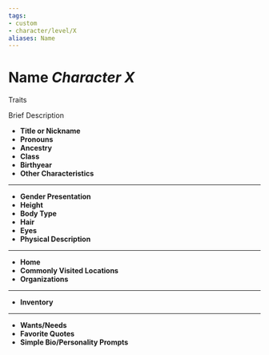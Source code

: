 ```yaml
---
tags:
- custom
- character/level/X
aliases: Name
---
```

# Name *Character X*
Traits 

Brief Description

- **Title or Nickname** 
- **Pronouns** 
- **Ancestry** 
- **Class** 
- **Birthyear** 
- **Other Characteristics** 
---
- **Gender Presentation** 
- **Height** 
- **Body Type** 
- **Hair** 
- **Eyes** 
- **Physical Description** 
---
- **Home** 
- **Commonly Visited Locations** 
- **Organizations** 
---
- **Inventory** 
---
- **Wants/Needs** 
- **Favorite Quotes** 
- **Simple Bio/Personality Prompts** 